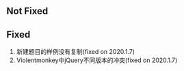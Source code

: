 ## Not Fixed

## Fixed

1. 新建题目的样例没有复制(fixed on 2020.1.7)
2. Violentmonkey中jQuery不同版本的冲突(fixed on 2020.1.7)
